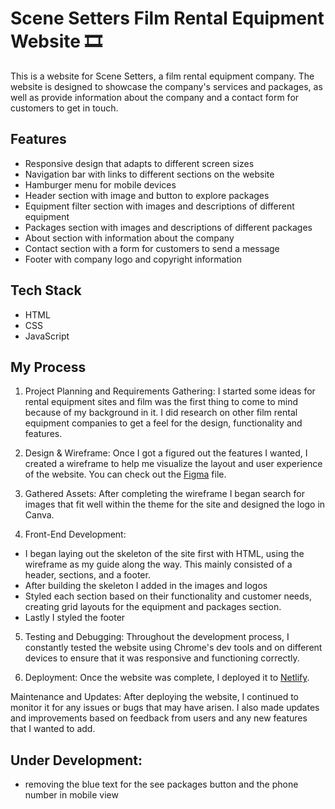 # Scene Setters Film Rental Equipment Website 🎞️

This is a website for Scene Setters, a film rental equipment company. The website is designed to showcase the company's services and packages, as well as provide information about the company and a contact form for customers to get in touch.

## Features

- Responsive design that adapts to different screen sizes
- Navigation bar with links to different sections on the website
- Hamburger menu for mobile devices
- Header section with image and button to explore packages
- Equipment filter section with images and descriptions of different equipment
- Packages section with images and descriptions of different packages
- About section with information about the company
- Contact section with a form for customers to send a message
- Footer with company logo and copyright information


## Tech Stack
- HTML
- CSS
- JavaScript

## My Process

1. Project Planning and Requirements Gathering: I started some ideas for rental equipment sites and film was the first thing to come to mind because of my background in it. I did research on other film rental equipment companies to get a feel for the design, functionality and features. 

2. Design & Wireframe: 
Once I got a figured out the features I wanted, I created a wireframe to help me visualize the layout and user experience of the website. You can check out the [Figma](https://www.figma.com/file/Euz9dcXlIdnZbkTnagJxVl/Scene-Setters-Wireframe?node-id=0%3A1&t=BSqqEw1Ed4LrYtMM-1) file. 

3. Gathered Assets:
After completing the wireframe I began search for images that fit well within the theme for the site and designed the logo in Canva. 

4. Front-End Development:
- I began laying out the skeleton of the site first with HTML, using the wireframe as my guide along the way. This mainly consisted of a header, sections, and a footer.
- After building the skeleton I added in the images and logos
- Styled each section based on their functionality and customer needs, creating grid layouts for the equipment and packages section.
- Lastly I styled the footer

5. Testing and Debugging: 
Throughout the development process, I constantly tested the website using Chrome's dev tools and on different devices to ensure that it was responsive and functioning correctly. 

6. Deployment:
Once the website was complete, I deployed it to [Netlify](https://film-rental-website.netlify.app/#contact).

Maintenance and Updates: After deploying the website, I continued to monitor it for any issues or bugs that may have arisen. I also made updates and improvements based on feedback from users and any new features that I wanted to add.


## Under Development:
- removing the blue text for the see packages button and the phone number in mobile view
